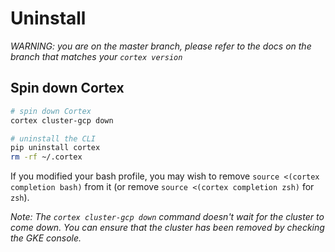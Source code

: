 # Uninstall

_WARNING: you are on the master branch, please refer to the docs on the branch that matches your `cortex version`_

## Spin down Cortex

```bash
# spin down Cortex
cortex cluster-gcp down

# uninstall the CLI
pip uninstall cortex
rm -rf ~/.cortex
```

If you modified your bash profile, you may wish to remove `source <(cortex completion bash)` from it (or remove `source <(cortex completion zsh)` for `zsh`).

*Note: The `cortex cluster-gcp down` command doesn't wait for the cluster to come down. You can ensure that the cluster has been removed by checking the GKE console.*
